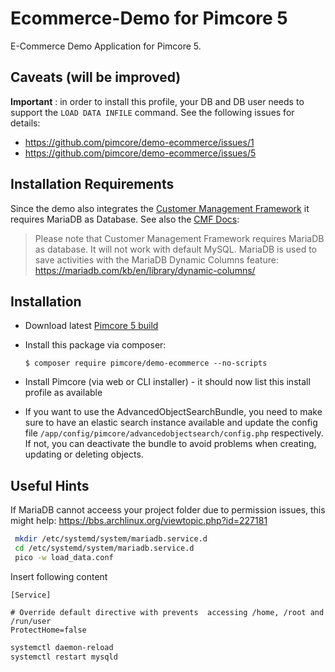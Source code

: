 # Ecommerce-Demo for Pimcore 5

E-Commerce Demo Application for Pimcore 5.

## Caveats (will be improved)

**Important** : in order to install this profile, your DB and DB user needs to support the `LOAD DATA INFILE` command. See
the following issues for details:

* https://github.com/pimcore/demo-ecommerce/issues/1 
* https://github.com/pimcore/demo-ecommerce/issues/5

## Installation Requirements
Since the demo also integrates the [Customer Management Framework](https://github.com/pimcore/customer-data-framework) it requires MariaDB as Database. See also the [CMF Docs](https://github.com/pimcore/customer-data-framework/blob/master/doc/02_Installation.md): 
> Please note that Customer Management Framework requires MariaDB as database. It will not work with default MySQL. MariaDB is used to save activities with the MariaDB Dynamic Columns feature: https://mariadb.com/kb/en/library/dynamic-columns/

## Installation

* Download latest [Pimcore 5 build](https://www.pimcore.org/download-5/pimcore-unstable.zip)
* Install this package via composer:

  ```
  $ composer require pimcore/demo-ecommerce --no-scripts
  ```

* Install Pimcore (via web or CLI installer) - it should now list this install profile as available
* If you want to use the AdvancedObjectSearchBundle, you need to make sure to have an elastic search instance available and update 
the config file `/app/config/pimcore/advancedobjectsearch/config.php` respectively. If not, you can deactivate the bundle to avoid problems when creating, updating or deleting objects.


## Useful Hints

If MariaDB cannot acceess your project folder due to permission issues, this might help: https://bbs.archlinux.org/viewtopic.php?id=227181
``` bash
 mkdir /etc/systemd/system/mariadb.service.d
 cd /etc/systemd/system/mariadb.service.d
 pico -w load_data.conf
```
Insert following content
```
[Service]

# Override default directive with prevents  accessing /home, /root and /run/user
ProtectHome=false
```

```bash
systemctl daemon-reload
systemctl restart mysqld
```

